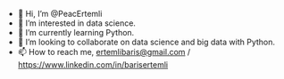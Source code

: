 - 👋 Hi, I’m @PeacErtemli
- 👀 I’m interested in data science.
- 🌱 I’m currently learning Python.
- 💞️ I’m looking to collaborate on data science and big data with Python.
- 📫 How to reach me, ertemlibaris@gmail.com / https://www.linkedin.com/in/barisertemli

<!---
PeacErtemli/PeacErtemli is a ✨ special ✨ repository because its `README.md` (this file) appears on your GitHub profile.
You can click the Preview link to take a look at your changes.
--->
